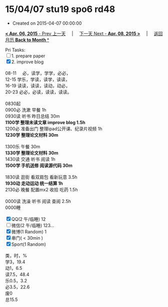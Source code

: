 # 15/04/07 stu19 spo6 rd48

- Created on 2015-04-07 00:00:00

[**< Apr. 06, 2015** - Prev 上一天](/lifelogs/2015/04/d06.md) &nbsp; &nbsp; | &nbsp; &nbsp; [下一天 Next - **Apr. 08, 2015 >**](/lifelogs/2015/04/d08.md) &nbsp; &nbsp; |  &nbsp; &nbsp; [返回月历 **Back to Month ^**](/lifelogs/2015/04/index.md)
<br/><div>Pri Tasks:<br/><input type="checkbox" />1. prepare paper</div><div><input type="checkbox" checked="true" />2. improve blog<br/></div><div><div><br/></div>08-11     必，读学，学学，必必，<br/>12-15 学乐，学读，读学，读读，<br/>16-19 读读，读读，读动，动必，<br/>20-23 必必，必读，读读，读读。<div><br/></div>0830起<br/>0900必 洗漱 早餐 1h</div><div>0930读 听书 昨日总结 30m</div><div><b>1100学 整理未读文章 improve blog 1.5h</b></div><div>1200必 准备出门 整理ipad公开课、纪录片视频 1h<br/><b>1230学 整理论文材料 30m</b><br/><div><br/></div>1300乐 午餐 30m</div><div><b>1330学 整理论文材料 30m</b></div><div>1430读 交通 听书 阅读 1h</div><div><b>1500学 手机送修 阅读源代码 30m</b></div><div><br/></div><div>1830读 逛街 看双肩包 看新玩意 3.5h</div><div><b>1930动 走动运动 统一结算 1h</b></div><div>2130必 晚餐 配置mx2 收拾 吃药 1.5h</div><div><br/></div><div>0000读 洗澡 听书 阅读 查阅 2.5h</div><div>0000睡</div><div><br/></div><div><input type="checkbox" checked="true" />QQ(2 午/临睡) 12<br/><input type="checkbox" />微信(2 午/临睡) 123…<br/><input type="checkbox" checked="true" />微博(1 Random) 1</div><div><input type="checkbox" checked="true" />串门( < 30min ) </div><div><input type="checkbox" checked="true" />Sport(1 Random) <br/><div><br/></div>类，时，%<br/>学3，19.4<br/>动1，6.5<br/>读7.5，48.4<br/>乐0.5，3.2<br/>必3.5，22.6<br/>废0<br/>总15.5</div>
